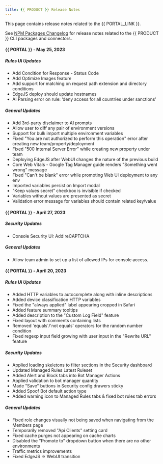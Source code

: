 ```yaml
---
title: {{ PRODUCT }} Release Notes
---
```


<Callout type="info">

This page contains release notes related to the {{ PORTAL_LINK }}.

See [NPM Packages Changelog](/guides/changelog) for release notes related to the  {{ PRODUCT }} CLI packages and connectors.

</Callout>

#### {{ PORTAL }} - May 25, 2023

##### Rules UI Updates

- Add Condition for Response - Status Code
- Add Optimize Images feature
- Add support for matching on request path extension and directory conditions
- EdgeJS deploy should update hostnames
- AI Parsing error on rule: ‘deny access for all countries under sanctions’

##### General Updates

- Add 3rd-party disclaimer to AI prompts
- Allow user to diff any pair of environment versions
- Support for bulk import multiple environment variables
- Fixed "You are not authorized to perform this operation" error after creating new team/property/deployment
- Fixed "500 Internal Server Error" while creating new property under team
- Deploying EdgeJS after WebUI changes the nature of the previous build
- Core Web Vitals - Google Tag Manager guide renders "Something went wrong" message
- Fixed "Can't be blank" error while promoting Web UI deployment to any env
- Imported variables persist on Import modal
- "Keep values secret" checkbox is invisible if checked
- Variables without values are presented as secret
- Validation error message for variables should contain related key/value

#### {{ PORTAL }} - April 27, 2023

##### Security Updates 
- Console Security UI: Add reCAPTCHA

##### General Updates
- Allow team admin to set up a list of allowed IPs for console access.

#### {{ PORTAL }} - April 20, 2023

##### Rules UI Updates

- Added HTTP variables to autocomplete along with inline descriptions
- Added device classification HTTP variables
- Fixed the "always applied" label appearing cropped in Safari
- Added feature summary tooltips
- Added description to the "Custom Log Field" feature
- Fixed layout with comments containing lists
- Removed 'equals'/'not equals' operators for the random number condition
- Fixed regexp input field growing with user input in the "Rewrite URL" feature

##### Security Updates

- Applied loading skeletons to filter sections in the Security dashboard
- Updated Managed Rules Latest Ruleset
- Added Alert and Block tabs into Bot Manager Actions
- Applied validation to bot manager quantity
- Made "Save" buttons in Security config drawers sticky
- Added Spoof Bot default action type
- Added warning icon to Managed Rules tabs & fixed bot rules tab errors

##### General Updates

- Fixed role changes visually not being saved when navigating from the Members page
- Temporarily removed "Api Clients" setting card
- Fixed cache purges not appearing on cache charts
- Disabled the "Promote to" dropdown button when there are no other environments
- Traffic metrics improvements
- Fixed EdgeJS => WebUI transition
